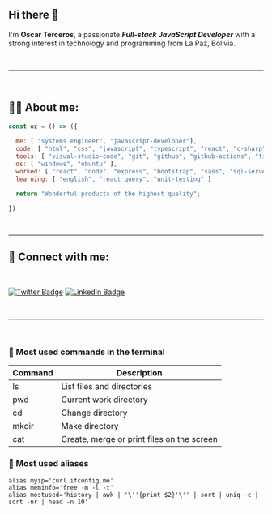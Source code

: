 ## Hi there 👋

I'm **Oscar Terceros**, a passionate ***Full-stack JavaScript Developer*** with a strong interest in technology and programming from La Paz, Bolivia.

</br>

---
</br>

## 👨‍💻 About me:

``` javascript
const oz = () => ({
  
  me: [ "systems engineer", "javascript-developer"],
  code: [ "html", "css", "javascript", "typescript", "react", "c-sharp", "sql" ],
  tools: [ "visual-studio-code", "git", "github", "github-actions", "figma",  "photoshop" ],
  os: [ "windows", "ubuntu" ],
  worked: [ "react", "node", "express", "bootstrap", "sass", "sql-server", "mysql", "postgresql" ],
  learning: [ "english", "react query", "unit-testing" ]

  return "Wonderful products of the highest quality";

})
```
</br>

---

## 📧 Connect with me:
</br>

[![Twitter Badge](https://img.shields.io/badge/-@ozterce-gray?style=flat&labelColor=1DA1F2&logo=twitter&logoColor=white&link=https://twitter.com/ozterce)](https://twitter.com/ozterce)
[![LinkedIn Badge](https://img.shields.io/badge/-@ozterce-gray?style=flat&labelColor=0077B5&logo=linkedin&logoColor=white&link=https://linkedin.com/in/oscar-terceros-b04074136)](https://linkedin.com/in/oscar-terceros-b04074136)


</br>

---
</br>

### 📝 Most used commands in the terminal

| Command | Description                                |
|---------|--------------------------------------------|
| ls      | List files and directories                 |
| pwd     | Current work directory                     |
| cd      | Change directory                           |
| mkdir   | Make directory                             |
| cat     | Create, merge or print files on the screen |


### 📝 Most used aliases

```shell
alias myip='curl ifconfig.me'
alias meminfo='free -m -l -t' 
alias mostused='history | awk | '\''{print $2}'\'' | sort | uniq -c | sort -nr | head -n 10' 
```